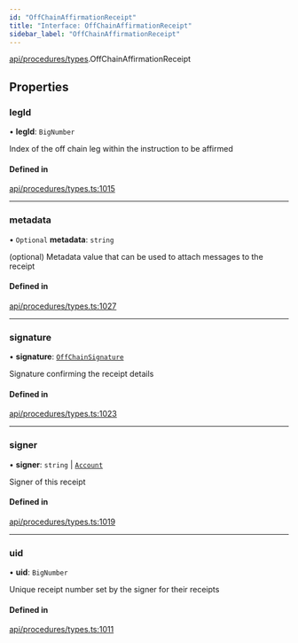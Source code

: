 ```yaml
---
id: "OffChainAffirmationReceipt"
title: "Interface: OffChainAffirmationReceipt"
sidebar_label: "OffChainAffirmationReceipt"
---
```


[api/procedures/types](../../../../../modules/API/Procedures/Types/Types.md).OffChainAffirmationReceipt

## Properties

### legId

• **legId**: `BigNumber`

Index of the off chain leg within the instruction to be affirmed

#### Defined in

[api/procedures/types.ts:1015](https://github.com/PolymeshAssociation/polymesh-sdk/blob/978e4ded6/src/api/procedures/types.ts#L1015)

___

### metadata

• `Optional` **metadata**: `string`

(optional) Metadata value that can be used to attach messages to the receipt

#### Defined in

[api/procedures/types.ts:1027](https://github.com/PolymeshAssociation/polymesh-sdk/blob/978e4ded6/src/api/procedures/types.ts#L1027)

___

### signature

• **signature**: [`OffChainSignature`](../OffChainSignature/OffChainSignature.md)

Signature confirming the receipt details

#### Defined in

[api/procedures/types.ts:1023](https://github.com/PolymeshAssociation/polymesh-sdk/blob/978e4ded6/src/api/procedures/types.ts#L1023)

___

### signer

• **signer**: `string` \| [`Account`](../../../../../classes/API/Entities/Account/Account.md)

Signer of this receipt

#### Defined in

[api/procedures/types.ts:1019](https://github.com/PolymeshAssociation/polymesh-sdk/blob/978e4ded6/src/api/procedures/types.ts#L1019)

___

### uid

• **uid**: `BigNumber`

Unique receipt number set by the signer for their receipts

#### Defined in

[api/procedures/types.ts:1011](https://github.com/PolymeshAssociation/polymesh-sdk/blob/978e4ded6/src/api/procedures/types.ts#L1011)
